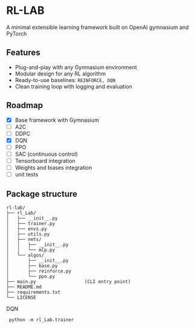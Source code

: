# RL-LAB

A minimal extensible learning framework built on OpenAI gymnasium and PyTorch

## Features
- Plug-and-play with any Gymnasium environment
- Modular design for any RL algorithm
- Ready-to-use baselines: `REINFORCE, DQN`
- Clean training loop with logging and evaluation

## Roadmap
- [x] Base framework with Gymnasium
- [ ] A2C
- [ ] DDPC
- [x] DQN
- [ ] PPO
- [ ] SAC (continuous control)
- [ ] Tensorboard integration
- [ ] Weights and biases integration
- [ ] unit tests

## Package structure
```
rl-lab/
├── rl_Lab/
│   ├── __init__.py
│   ├── trainer.py
│   ├── envs.py
│   ├── utils.py
│   ├── nets/
│   │   ├── __init__.py
│   │   └── mlp.py
│   └── algos/
│       ├── __init__.py
│       ├── base.py
│       ├── reinforce.py     
│       └── ppo.py           
├── main.py                  (CLI entry point)
├── README.md
├── requirements.txt
└── LICENSE

```

DQN
```
 python -m rl_Lab.trainer 
```